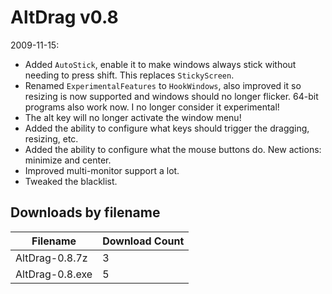 # AltDrag v0.8

2009-11-15:
- Added `AutoStick`, enable it to make windows always stick without needing to press shift. This replaces `StickyScreen`.
- Renamed `ExperimentalFeatures` to `HookWindows`, also improved it so resizing is now supported and windows should no longer flicker. 64-bit programs also work now. I no longer consider it experimental!
- The alt key will no longer activate the window menu!
- Added the ability to configure what keys should trigger the dragging, resizing, etc.
- Added the ability to configure what the mouse buttons do. New actions: minimize and center.
- Improved multi-monitor support a lot.
- Tweaked the blacklist.

## Downloads by filename

Filename | Download Count
-------- | --------------
AltDrag-0.8.7z | 3
AltDrag-0.8.exe | 5
